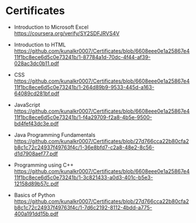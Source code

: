 # Certificates
* Introduction to Microsoft Excel
https://coursera.org/verify/SY2SDFJRVS4V


* Introduction to HTML
https://github.com/kunalkr0007/Certificates/blob/6608eee0e1a25867e411f1bc8ece6d5c0e73241b/1-87784a1d-70dc-4f44-af39-028ac3dc0b11.pdf
* CSS
https://github.com/kunalkr0007/Certificates/blob/6608eee0e1a25867e411f1bc8ece6d5c0e73241b/1-264d89b9-9533-445d-a163-64089cd281bf.pdf
* JavaScript
https://github.com/kunalkr0007/Certificates/blob/6608eee0e1a25867e411f1bc8ece6d5c0e73241b/1-f4a29709-f2a8-4b5e-9500-bd4fef43dc3e.pdf
* Java Programming Fundamentals
https://github.com/kunalkr0007/Certificates/blob/27d766cca22b80cfa2b8c1c72c24937f49763f4c/1-36e8bfd7-c2a8-48e2-8c56-d1d7908aef77.pdf
* Programming using C++
https://github.com/kunalkr0007/Certificates/blob/6608eee0e1a25867e411f1bc8ece6d5c0e73241b/1-3c821433-a0d3-401c-b5e3-12158d89b57c.pdf
* Basics of Python
https://github.com/kunalkr0007/Certificates/blob/27d766cca22b80cfa2b8c1c72c24937f49763f4c/1-7d6c2192-8112-4bdd-a775-400a191dd15b.pdf
